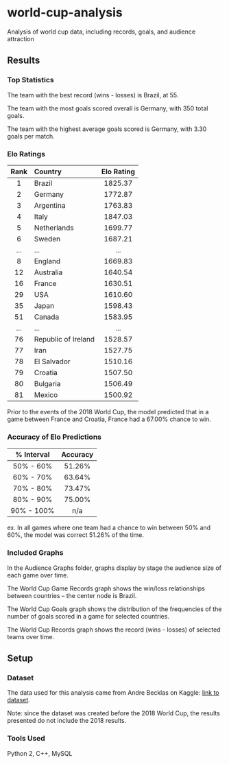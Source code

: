 # world-cup-analysis

Analysis of world cup data, including records, goals, and audience attraction

## Results

### Top Statistics

The team with the best record (wins - losses) is Brazil, at 55.

The team with the most goals scored overall is Germany, with 350 total goals.

The team with the highest average goals scored is Germany, with 3.30 goals per match.

### Elo Ratings

| Rank | Country | Elo Rating |
| :---: | :--- | :---: |
| 1 | Brazil | 1825.37 |
| 2 | Germany | 1772.87 |
| 3 | Argentina | 1763.83 |
| 4 | Italy | 1847.03 |
| 5 | Netherlands | 1699.77 |
| 6 | Sweden | 1687.21 |
| ... | ... | ... |
| 8 | England | 1669.83 |
| 12 | Australia | 1640.54 |
| 16 | France | 1630.51 |
| 29 | USA | 1610.60 |
| 35 | Japan | 1598.43 |
| 51 | Canada | 1583.95 |
| ... | ... | ... |
| 76 | Republic of Ireland | 1528.57 |
| 77 | Iran | 1527.75 |
| 78 | El Salvador | 1510.16 |
| 79 | Croatia | 1507.50 |
| 80 | Bulgaria | 1506.49 |
| 81 | Mexico | 1500.92 |

Prior to the events of the 2018 World Cup, the model predicted that in a game between France and Croatia, France had a 67.00% chance to win.

### Accuracy of Elo Predictions

| % Interval | Accuracy |
| :---: | :---: |
| 50% - 60% | 51.26% |
| 60% - 70% | 63.64% |
| 70% - 80% | 73.47% |
| 80% - 90% | 75.00% |
| 90% - 100% | n/a |

ex. In all games where one team had a chance to win between 50% and 60%, the model was correct 51.26% of the time.

### Included Graphs

In the Audience Graphs folder, graphs display by stage the audience size of each game over time.

The World Cup Game Records graph shows the win/loss relationships between countries – the center node is Brazil.

The World Cup Goals graph shows the distribution of the frequencies of the number of goals scored in a game for selected countries.

The World Cup Records graph shows the record (wins - losses) of selected teams over time.

## Setup

### Dataset

The data used for this analysis came from Andre Becklas on Kaggle: [link to dataset](https://www.kaggle.com/abecklas/fifa-world-cup).

Note: since the dataset was created before the 2018 World Cup, the results presented do not include the 2018 results.

### Tools Used

Python 2, C++, MySQL
